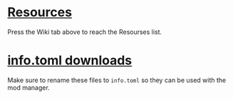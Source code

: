 # [Resources](https://github.com/smashultmodding/Resources/wiki)

Press the Wiki tab above to reach the Resourses list.

# [info.toml downloads](https://github.com/smashultmodding/Resources/tree/main/info.toml)

Make sure to rename these files to `info.toml` so they can be used with the mod manager.
